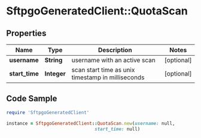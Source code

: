 # SftpgoGeneratedClient::QuotaScan

## Properties

Name | Type | Description | Notes
------------ | ------------- | ------------- | -------------
**username** | **String** | username with an active scan | [optional] 
**start_time** | **Integer** | scan start time as unix timestamp in milliseconds | [optional] 

## Code Sample

```ruby
require 'SftpgoGeneratedClient'

instance = SftpgoGeneratedClient::QuotaScan.new(username: null,
                                 start_time: null)
```


